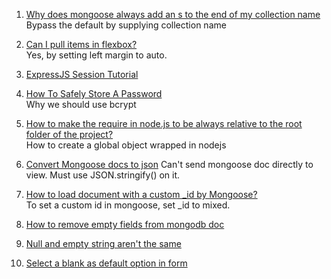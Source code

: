 1. [Why does mongoose always add an s to the end of my collection name](http://stackoverflow.com/questions/10547118/why-does-mongoose-always-add-an-s-to-the-end-of-my-collection-name)  
Bypass the default by supplying collection name

2. [Can I pull items in flexbox?](http://stackoverflow.com/questions/32306854/can-i-pull-items-in-flexbox)  
Yes, by setting left margin to auto.

3. [ExpressJS Session Tutorial](http://expressjs-book.com/index.html%3Fp=128.html)  

4. [How To Safely Store A Password](https://codahale.com/how-to-safely-store-a-password/)  
Why we should use bcrypt

5. [How to make the require in node.js to be always relative to the root folder of the project?](http://stackoverflow.com/questions/10860244/how-to-make-the-require-in-node-js-to-be-always-relative-to-the-root-folder-of-t)  
How to create a global object wrapped in nodejs

6. [Convert Mongoose docs to json](http://stackoverflow.com/questions/9952649/convert-mongoose-docs-to-json)
Can't send mongoose doc directly to view. Must use JSON.stringify() on it.

7. [How to load document with a custom _id by Mongoose?](http://stackoverflow.com/questions/20895255/how-to-load-document-with-a-custom-id-by-mongoose)  
To set a custom id in mongoose, set _id to mixed.

8. [How to remove empty fields from mongodb doc](http://stackoverflow.com/questions/18606323/mongodb-empty-string-value-vs-null-value)

9. [Null and empty string aren't the same](http://stackoverflow.com/questions/16620354/difference-between-null-and-empty-string)

10. [Select a blank as default option in form](http://stackoverflow.com/questions/8605516/default-select-option-as-blank)
